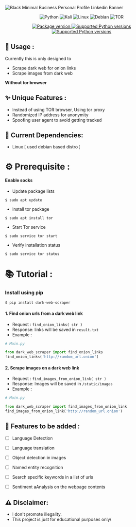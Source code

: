 
![Black Minimal Business Personal Profile Linkedin Banner](https://github.com/PritamSarbajna/dark-web-scraper/assets/90236635/676a6e65-5be3-4bda-a04c-47162ad14f51)

<div align="center" >
  
![Python](https://img.shields.io/badge/python-3670A0?style=for-the-badge&logo=python&logoColor=ffdd54)
![Kali](https://img.shields.io/badge/Kali-268BEE?style=for-the-badge&logo=kalilinux&logoColor=white)
![Linux](https://img.shields.io/badge/Linux-FCC624?style=for-the-badge&logo=linux&logoColor=black)
![Debian](https://img.shields.io/badge/Debian-D70A53?style=for-the-badge&logo=debian&logoColor=white)
![TOR](https://img.shields.io/badge/tor-%237E4798.svg?style=for-the-badge&logo=tor-project&logoColor=white)

</div>


<div align="center">
<a href="https://pypi.org/project/dark-web-scraper" target="_blank">
    <img src="https://img.shields.io/pypi/v/dark-web-scraper?color=%2334D058&label=pypi%20package" alt="Package version">
</a>
<a href="https://pypi.org/project/dark-web-scraper" target="_blank">
    <img src="https://img.shields.io/pypi/pyversions/dark-web-scraper.svg?color=%2334D058" alt="Supported Python versions">
</a>
<a href="http://badges.mit-license.org" target="_blank">
    <img src="http://img.shields.io/:license-mit-blue.svg?style=flat-square)" alt="Supported Python versions">
</a>
  
</div>

## :dart: Usage :

Currently this is only designed to
- Scrape dark web for onion links
- Scrape images from dark web
  
**Without tor browser**


## :sparkles: Unique Features :

- Instead of using TOR browser, Using tor proxy
- Randomized IP address for anonymity
- Spoofing user agent to avoid getting tracked


## :wrench: Current Dependencies:
- Linux [ used debian based distro ]

# :gear: Prerequisite :

#### Enable socks

- Update package lists
```
$ sudo apt update
```

- Install tor package
```
$ sudo apt install tor
```

- Start Tor service
```
$ sudo service tor start
```

- Verify installation status
```
$ sudo service tor status
```
# :books: Tutorial :

### Install using pip

```
$ pip install dark-web-scraper
```

#### 1. Find onion urls from a dark web link

- Request : ```find_onion_links( str )```
- Response: links will be saved in `result.txt`
- Example :
```Python
# Main.py

from dark_web_scraper import find_onion_links
find_onion_links('http://random_url.onion')
```

#### 2. Scrape images on a dark web link

- Request : ```find_images_from_onion_link( str )```
- Response: Images will be saved in `/static/images`
- Example :
```Python
# Main.py

from dark_web_scraper import find_images_from_onion_link
find_images_from_onion_link('http://random_url.onion')
```

## :rocket: Features to be added :

- [ ] Language Detection
- [ ] Language translation
- [ ] Object detection in images
- [ ] Named entity recognition
- [ ] Search specific keywords in a list of urls
- [ ] Sentiment aAnalysis on the webpage contents


## :warning: Disclaimer:

- I don't promote illegality.
- This project is just for educational purposes only/


